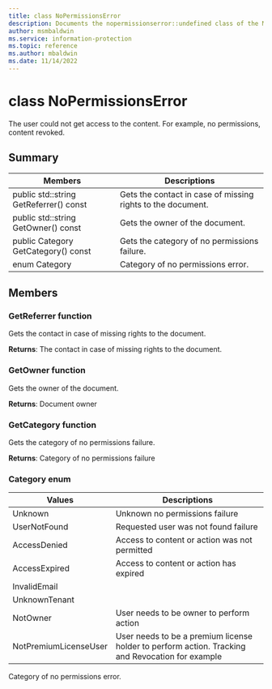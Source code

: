 ```yaml
---
title: class NoPermissionsError 
description: Documents the nopermissionserror::undefined class of the Microsoft Information Protection (MIP) SDK.
author: msmbaldwin
ms.service: information-protection
ms.topic: reference
ms.author: mbaldwin
ms.date: 11/14/2022
---
```


# class NoPermissionsError 
The user could not get access to the content. For example, no permissions, content revoked.
  
## Summary
 Members                        | Descriptions                                
--------------------------------|---------------------------------------------
public std::string GetReferrer() const  |  Gets the contact in case of missing rights to the document.
public std::string GetOwner() const  |  Gets the owner of the document.
public Category GetCategory() const  |  Gets the category of no permissions failure.
enum Category  |  Category of no permissions error.
  
## Members
  
### GetReferrer function
Gets the contact in case of missing rights to the document.

  
**Returns**: The contact in case of missing rights to the document.
  
### GetOwner function
Gets the owner of the document.

  
**Returns**: Document owner
  
### GetCategory function
Gets the category of no permissions failure.

  
**Returns**: Category of no permissions failure
  
### Category enum

 Values                         | Descriptions                                
--------------------------------|---------------------------------------------
Unknown            | Unknown no permissions failure
UserNotFound            | Requested user was not found failure
AccessDenied            | Access to content or action was not permitted
AccessExpired            | Access to content or action has expired
InvalidEmail            | 
UnknownTenant            | 
NotOwner            | User needs to be owner to perform action
NotPremiumLicenseUser            | User needs to be a premium license holder to perform action. Tracking and Revocation for example

Category of no permissions error.
